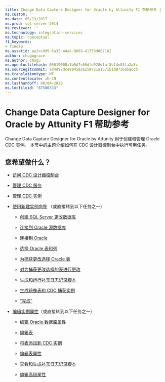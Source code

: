 ```yaml
---
title: Change Data Capture Designer for Oracle by Attunity F1 帮助参考 | Microsoft Docs
ms.custom: ''
ms.date: 06/13/2017
ms.prod: sql-server-2014
ms.reviewer: ''
ms.technology: integration-services
ms.topic: conceptual
f1_keywords:
- f1Help
ms.assetid: aa2ec095-6a32-44a8-9069-41759d087162
author: chugugrace
ms.author: chugu
ms.openlocfilehash: 06619008a1b5d7c66dfd928dfaf5b14e83fa2a5c
ms.sourcegitcommit: ad4d92dce894592a259721a1571b1d8736abacdb
ms.translationtype: MT
ms.contentlocale: zh-CN
ms.lasthandoff: 08/04/2020
ms.locfileid: "87580333"
---
```

# <a name="change-data-capture-designer-for-oracle-by-attunity-f1-help-reference"></a>Change Data Capture Designer for Oracle by Attunity F1 帮助参考
  Change Data Capture Designer for Oracle by Attunity 用于创建和管理 Oracle CDC 实例。 本节中的主题介绍如何在 CDC 设计器控制台中执行可用任务。  
  
## <a name="what-do-you-want-to-do"></a>您希望做什么？  
  
-   [访问 CDC 设计器控制台](access-the-cdc-designer-console.md)  
  
-   [管理 CDC 服务](manage-a-cdc-service.md)  
  
-   [管理 CDC 实例](manage-a-cdc-instance.md)  
  
-   [使用新建实例向导](use-the-new-instance-wizard.md) （或直接转到以下任务之一）  
  
    -   [创建 SQL Server 更改数据库](create-the-sql-server-change-database.md)  
  
    -   [连接到 Oracle 源数据库](connect-to-an-oracle-source-database.md)  
  
    -   [连接到 Oracle](connect-to-oracle.md)  
  
    -   [选择 Oracle 表和列](select-oracle-tables-and-columns.md)  
  
    -   [为捕获更改选择 Oracle 表](select-oracle-tables-for-capturing-changes.md)  
  
    -   [对为捕获更改选择的表进行更改](make-changes-to-the-tables-selected-for-capturing-changes.md)  
  
    -   [生成和运行补充日志记录脚本](generate-and-run-the-supplemental-logging-script.md)  
  
    -   [生成镜像表和 CDC 捕获实例](generate-mirror-tables-and-cdc-capture-instances.md)  
  
    -   [“完成”](finish.md)  
  
-   [编辑实例属性](edit-instance-properties.md)（或直接转到以下任务之一）  
  
    -   [编辑 Oracle 数据库属性](edit-the-oracle-database-properties.md)  
  
    -   [编辑表](edit-tables.md)  
  
    -   [将表添加到 CDC 实例](add-tables-to-a-cdc-instance.md)  
  
    -   [编辑表属性](edit-the-table-properties.md)  
  
    -   [查看和生成补充日志记录脚本](review-and-generate-supplemental-logging-scripts.md)  
  
    -   [编辑高级属性](edit-the-advanced-properties.md)  
  
  
